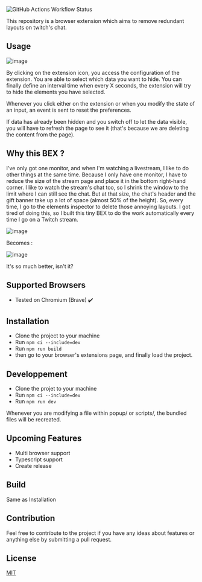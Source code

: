 ![GitHub Actions Workflow Status](https://img.shields.io/github/actions/workflow/status/patacoing/twitch-removal-headers-bex/ci.yml)


This repository is a browser extension which aims to remove redundant layouts on twitch's chat.

## Usage

![image](https://github.com/user-attachments/assets/2056b3e0-4ce9-4dff-b6ac-817414970816)

By clicking on the extension icon, you access the configuration of the extension.
You are able to select which data you want to hide. You can finally
define an interval time when every X seconds, the extension will try to hide the 
elements you have selected.

Whenever you click either on the extension or when you modify the state of an input, an event
is sent to reset the preferences.

If data has already been hidden and you switch off to let the data visible, you will have to refresh
the page to see it (that's because we are deleting the content from the page).


## Why this BEX ?

I've only got one monitor, and when I'm watching a livestream, I like to do other things at the same time.
Because I only have one monitor, I have to reduce the size of the stream page and place it in the bottom right-hand corner.
I like to watch the stream's chat too, so I shrink the window to the limit where I can still see the chat.
But at that size, the chat's header and the gift banner take up a lot of space (almost 50% of the height). So, every time,
I go to the elements inspector to delete those annoying layouts. I got tired of doing this, so I built this tiny BEX to do
the work automatically every time I go on a Twitch stream.

![image](https://github.com/user-attachments/assets/d722a567-459d-45ab-8556-c6eb0b79b52c)

Becomes : 

![image](https://github.com/user-attachments/assets/4337e07d-94cd-4dea-a366-8b186ffa5ae5)

It's so much better, isn't it?

## Supported Browsers

- Tested on Chromium (Brave) ✔️

## Installation

- Clone the project to your machine
- Run `npm ci --include=dev`
- Run `npm run build`
- then go to your browser's extensions page, and finally load the project.

## Developpement

- Clone the projet to your machine
- Run `npm ci --include=dev`
- Run `npm run dev`

Whenever you are modifying a file within popup/ or scripts/, the bundled files
will be recreated.

## Upcoming Features

- Multi browser support
- Typescript support
- Create release

## Build

Same as Installation

## Contribution

Feel free to contribute to the project if you have any ideas about features or anything else by submitting a pull request.

## License

[MIT](https://choosealicense.com/licenses/mit/)
